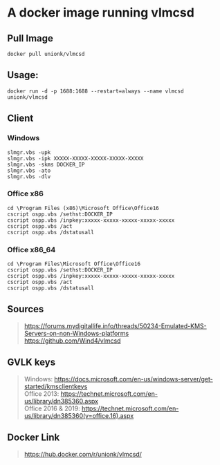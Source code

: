 # A docker image running vlmcsd

## Pull Image
```
docker pull unionk/vlmcsd
```
## Usage:
```
docker run -d -p 1688:1688 --restart=always --name vlmcsd unionk/vlmcsd
```
## Client
### Windows
```
slmgr.vbs -upk  
slmgr.vbs -ipk XXXXX-XXXXX-XXXXX-XXXXX-XXXXX  
slmgr.vbs -skms DOCKER_IP  
slmgr.vbs -ato  
slmgr.vbs -dlv  
```
### Office x86
```
cd \Program Files (x86)\Microsoft Office\Office16  
cscript ospp.vbs /sethst:DOCKER_IP  
cscript ospp.vbs /inpkey:xxxxx-xxxxx-xxxxx-xxxxx-xxxxx  
cscript ospp.vbs /act  
cscript ospp.vbs /dstatusall  
```
### Office x86_64
```
cd \Program Files\Microsoft Office\Office16  
cscript ospp.vbs /sethst:DOCKER_IP  
cscript ospp.vbs /inpkey:xxxxx-xxxxx-xxxxx-xxxxx-xxxxx  
cscript ospp.vbs /act  
cscript ospp.vbs /dstatusall  
```
## Sources
> https://forums.mydigitallife.info/threads/50234-Emulated-KMS-Servers-on-non-Windows-platforms  
https://github.com/Wind4/vlmcsd

## GVLK keys
> Windows: https://docs.microsoft.com/en-us/windows-server/get-started/kmsclientkeys  
> Office 2013: https://technet.microsoft.com/en-us/library/dn385360.aspx  
> Office 2016 & 2019: https://technet.microsoft.com/en-us/library/dn385360(v=office.16).aspx

## Docker Link
> https://hub.docker.com/r/unionk/vlmcsd/
